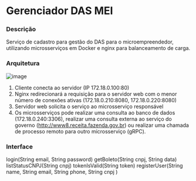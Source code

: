 # Gerenciador DAS MEI

### Descrição
Serviço de cadastro para gestão do DAS para o microempreendedor, utilizando microsserviços em Docker e nginx para balanceamento de carga.

### Arquitetura
![image](https://user-images.githubusercontent.com/23039988/176545296-b7af5e90-496e-4569-84d6-86863ea31b23.png)

1. Cliente conecta ao servidor (IP 172.18.0.100:80)
2. Nginx redirecionará a requisição para o servidor web com o menor número de conexões ativas (172.18.0.210:8080, 172.18.0.220:8080)
3. Servidor web solicita o serviço ao microsserviço responsável 
4. Os microsserviços pode realizar uma consulta ao banco de dados (172.18.0.240:3306), realizar uma consulta externa ao serviço do governo (http://www8.receita.fazenda.gov.br) ou realizar uma chamada de processo remoto para outro microsserviço (gRPC).

### Interface

login(String email, String password)
getBoleto(String cnpj, String data)
listStatusCNPJ(String cnpj)
tokenIsValid(String token)
registerUser(String name, String email, String phone, String cnpj )
